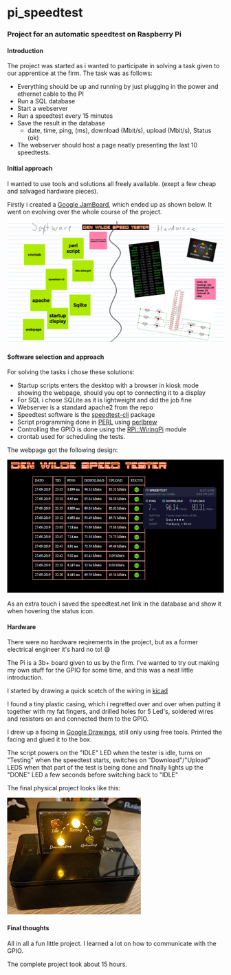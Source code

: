 # pi_speedtest
### Project for an automatic speedtest on Raspberry Pi

#### Introduction
The project was started as i wanted to participate in solving a task given to our apprentice at the firm.
The task was as follows:
  * Everything should be up and running by just plugging in the power and ethernet cable to the PI
  * Run a SQL database
  * Start a webserver
  * Run a speedtest every 15 minutes
  * Save the result in the database
    * date, time, ping, (ms), download (Mbit/s), upload (Mbit/s), Status (ok)
  * The webserver should host a page neatly presenting the last 10 speedtests.

#### Initial approach
I wanted to use tools and solutions all freely available. (exept a few cheap and salvaged hardware pieces).

Firstly i created a [Google JamBoard](https://jamboard.google.com), which ended up as shown below. It went on evolving over the whole course of the project.

![Google Jamboard](documentation/Jamboard.png)

#### Software selection and approach
For solving the tasks i chose these solutions:
  * Startup scripts enters the desktop with a browser in kiosk mode showing the webpage, should you opt to connecting it to a display
  * For SQL i chose SQLite as it is lightweight and did the job fine
  * Webserver is a standard apache2 from the repo
  * Speedtest software is the [speedtest-cli](https://github.com/sivel/speedtest-cli) package
  * Script programming done in [PERL](https://www.perl.org/) using [perlbrew](https://perlbrew.pl/)
  * Controlling the GPIO is done using the [RPi::WiringPi](https://metacpan.org/pod/RPi::WiringPi) module
  * crontab used for scheduling the tests.
  
The webpage got the following design:

![webpage](documentation/webpage.png)

As an extra touch i saved the speedtest.net link in the database and show it when hovering the status icon.

#### Hardware
There were no hardware reqirements in the project, but as a former electrical engineer it's hard no to! 😄

The Pi is a 3b+ board given to us by the firm. I've wanted to try out making my own stuff for the GPIO for some time, and this was a neat little introduction.

I started by drawing a quick scetch of the wiring in [kicad](http://kicad-pcb.org/)

I found a tiny plastic casing, which i regretted over and over when putting it together with my fat fingers, and drilled holes for 5 Led's, soldered wires and resistors on and connected them to the GPIO.

I drew up a facing in [Google Drawings](https://docs.google.com/drawings/), still only using free tools. Printed the facing and glued it to the box.

The script powers on the "IDLE" LED when the tester is idle, turns on "Testing" when the speedtest starts, switches on "Download"/"Upload" LEDS when that part of the test is being done and finally lights up the "DONE" LED a few seconds before switching back to "IDLE"

The final physical project looks like this:

![speedtester](documentation/pi_speedtester.JPG)

#### Final thoughts
All in all a fun little project. I learned a lot on how to communicate with the GPIO.

The complete project took about 15 hours.
